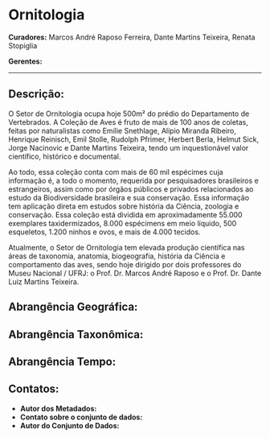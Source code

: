 # Ornitologia

**Curadores:** Marcos André Raposo Ferreira, Dante Martins Teixeira, Renata Stopiglia

**Gerentes:**

---

## Descrição:

O Setor de Ornitologia ocupa hoje 500m² do prédio do Departamento de Vertebrados. A Coleção de Aves é fruto de mais de 100 anos de coletas, feitas por naturalistas como Emilie Snethlage, Alípio Miranda Ribeiro, Henrique Reinisch, Emil Stolle, Rudolph Pfrimer, Herbert Berla, Helmut Sick, Jorge Nacinovic e Dante Martins Teixeira, tendo um inquestionável valor científico, histórico e documental.

Ao todo, essa coleção conta com mais de 60 mil espécimes cuja informação é, a todo o momento, requerida por pesquisadores brasileiros e estrangeiros, assim como por órgãos públicos e privados relacionados ao estudo da Biodiversidade brasileira e sua conservação. Essa informação tem aplicação direta em estudos sobre história da Ciência, zoologia e conservação. Essa coleção está dividida em aproximadamente 55.000 exemplares taxidermizados, 8.000 espécimens em meio líquido, 500 esqueletos, 1.200 ninhos e ovos, e mais de 4.000 tecidos.

Atualmente, o Setor de Ornitologia tem elevada produção científica nas áreas de taxonomia, anatomia, biogeografia, história da Ciência e comportamento das aves, sendo hoje dirigido por dois professores do Museu Nacional / UFRJ: o Prof. Dr. Marcos André Raposo e o Prof. Dr. Dante Luiz Martins Teixeira.

## Abrangência Geográfica:

## Abrangência Taxonômica:

## Abrangência Tempo:

## Contatos:

* **Autor dos Metadados:**
* **Contato sobre o conjunto de dados:**
* **Autor do Conjunto de Dados:**
